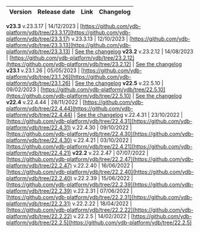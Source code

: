 | Version | Release date | Link | Changelog |
:--- | :--- | :--- | :---
**v23.3**
v.23.3.17 | 14/12/2023 | [https://github.com/ydb-platform/ydb/tree/23.3.17](https://github.com/ydb-platform/ydb/tree/23.3.17)
v.23.3.13 | 12/10/2023 | [https://github.com/ydb-platform/ydb/tree/23.3.13](https://github.com/ydb-platform/ydb/tree/23.3.13) | [See the changelog](../../../changelog-server.md#23-3)
**v23.2**
v.23.2.12 | 14/08/2023 | [https://github.com/ydb-platform/ydb/tree/23.2.12](https://github.com/ydb-platform/ydb/tree/23.2.12) | [See the changelog](../../../changelog-server.md#23-2)
**v23.1**
v.23.1.26 | 05/05/2023 | [https://github.com/ydb-platform/ydb/tree/23.1.26](https://github.com/ydb-platform/ydb/tree/23.1.26) | [See the changelog](../../../changelog-server.md#23-1)
**v22.5**
v.22.5.10 | 09/02/2023 | [https://github.com/ydb-platform/ydb/tree/22.5.10](https://github.com/ydb-platform/ydb/tree/22.5.10) | [See the changelog](../../../changelog-server.md#22-5)
**v22.4**
v.22.4.44 | 28/11/2022 | [https://github.com/ydb-platform/ydb/tree/22.4.44](https://github.com/ydb-platform/ydb/tree/22.4.44) | [See the changelog](../../../changelog-server.md#22-4)
v.22.4.31 | 23/10/2022 | [https://github.com/ydb-platform/ydb/tree/22.4.31](https://github.com/ydb-platform/ydb/tree/22.4.31)
v.22.4.30 | 09/10/2022 | [https://github.com/ydb-platform/ydb/tree/22.4.30](https://github.com/ydb-platform/ydb/tree/22.4.30)
v.22.4.21 | 03/10/2022 | [https://github.com/ydb-platform/ydb/tree/22.4.21](https://github.com/ydb-platform/ydb/tree/22.4.21)
**v22.2**
v.22.2.47 | 07/07/2022 | [https://github.com/ydb-platform/ydb/tree/22.2.47](https://github.com/ydb-platform/ydb/tree/22.2.47)
v.22.2.40 | 16/06/2022 | [https://github.com/ydb-platform/ydb/tree/22.2.40](https://github.com/ydb-platform/ydb/tree/22.2.40)
v.22.2.39 | 15/06/2022 | [https://github.com/ydb-platform/ydb/tree/22.2.39](https://github.com/ydb-platform/ydb/tree/22.2.39)
v.22.2.31 | 07/06/2022 | [https://github.com/ydb-platform/ydb/tree/22.2.31](https://github.com/ydb-platform/ydb/tree/22.2.31)
v.22.2.22 | 18/04/2022 | [https://github.com/ydb-platform/ydb/tree/22.2.22](https://github.com/ydb-platform/ydb/tree/22.2.22)
v.22.2.5 | 14/02/2022 | [https://github.com/ydb-platform/ydb/tree/22.2.5](https://github.com/ydb-platform/ydb/tree/22.2.5)
